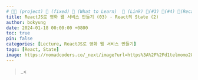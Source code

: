 ```yaml
---
# 👨‍💻 (project) 📌 (fixed) 📖 (What to Learn)  🌱 (Link) 🧷(#3) 📌(#4) 👀(Recap)
title: ReactJS로 영화 웹 서비스 만들기 (03) - React의 State (2)
author: bokyung
date: 2024-01-18 00:00:00 +0800
toc: true
pin: false
categories: [Lecture, ReactJS로 영화 웹 서비스 만들기]
tags: [React, State]
image: https://nomadcoders.co/_next/image?url=https%3A%2F%2Fd1telmomo28umc.cloudfront.net%2Fmedia%2Fpublic%2Fthumbnails%2Freact-for-beginners.jpeg&w=1920&q=75
---
```


>_<
